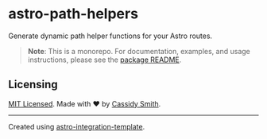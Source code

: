 # astro-path-helpers

Generate dynamic path helper functions for your Astro routes.

> **Note**: This is a monorepo. For documentation, examples, and usage instructions, please see the [package README](./package/README.md).

## Licensing

[MIT Licensed](./LICENSE). Made with ❤️ by [Cassidy Smith](https://github.com/heycassidy).

---

Created using [astro-integration-template](https://github.com/florian-lefebvre/astro-integration-template).
